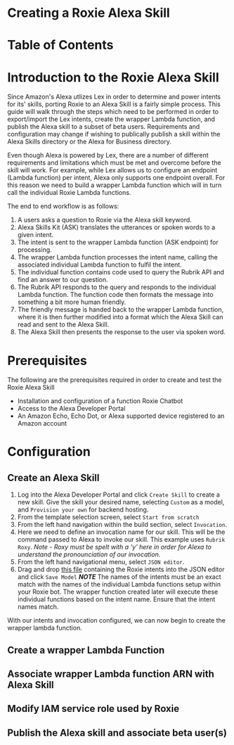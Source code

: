 # Creating a Roxie Alexa Skill

# Table of Contents

# Introduction to the Roxie Alexa Skill

Since Amazon's Alexa utlizes Lex in order to determine and power intents for its' skills, porting Roxie to an Alexa Skill is a fairly simple process.  This guide will walk through the steps which need to be performed in order to export/import the Lex intents, create the wrapper Lambda function, and publish the Alexa skill to a subset of beta users. Requirements and configuration may change if wishing to publically publish a skill within the Alexa Skills directory or the Alexa for Business directory.

Even though Alexa is powered by Lex, there are a number of different requirements and limitations which must be met and overcome before the skill will work. For example, while Lex allows us to configure an endpoint (Lambda function) per intent, Alexa only supports one endpoint overall. For this reason we need to build a wrapper Lambda function which will in turn call the individual Roxie Lambda functions.  

The end to end workflow is as follows:

1. A users asks a question to Roxie via the Alexa skill keyword.
1. Alexa Skills Kit (ASK) translates the utterances or spoken words to a given intent.
1. The intent is sent to the wrapper Lambda function (ASK endpoint) for processing.
1. The wrapper Lambda function processes the intent name, calling the associated individual Lambda function to fulfil the intent.
1. The individual function contains code used to query the Rubrik API and find an answer to our question.
1. The Rubrik API responds to the query and responds to the individual Lambda function. The function code then formats the message into something a bit more human friendly.
1. The friendly message is handed back to the wrapper Lambda function, where it is then further modified into a format which the Alexa Skill can read and sent to the Alexa Skill.
1. The Alexa Skill then presents the response to the user via spoken word.

# Prerequisites

The following are the prerequisites required in order to create and test the Roxie Alexa Skill

* Installation and configuration of a function Roxie Chatbot
* Access to the Alexa Developer Portal
* An Amazon Echo, Echo Dot, or Alexa supported device registered to an Amazon account

# Configuration

## Create an Alexa Skill

1. Log into the Alexa Developer Portal and click `Create Skill` to create a new skill. Give the skill your desired name, selecting `Custom` as a model, and `Provision your own` for backend hosting.
1. From the template selection screen, select `Start from scratch`
1. From the left hand navigation within the build section, select `Invocation`.
1. Here we need to define an invocation name for our skill. This will be the command passed to Alexa to invoke our skill. This example uses ``Rubrik Roxy``. *Note - Roxy must be spelt with a 'y' here in order for Alexa to understand the pronounciation of our invocation.*
1. From the left hand navigational menu, select `JSON editor`.
1. Drag and drop [this file](https://dothis) containing the Roxie intents into the JSON editor and click `Save Model`
***NOTE*** The names of the intents must be an exact match with the names of the individual Lambda functions setup within your Roxie bot. The wrapper function created later will execute these individual functions based on the intent name.  Ensure that the intent names match.

With our intents and invocation configured, we can now begin to create the wrapper lambda function.  

## Create a wrapper Lambda Function

## Associate wrapper Lambda function ARN with Alexa Skill

## Modify IAM service role used by Roxie

## Publish the Alexa skill and associate beta user(s)